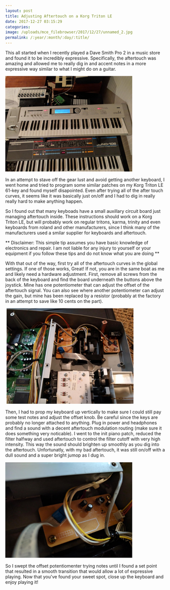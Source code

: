 ```yaml
---
layout: post
title: Adjusting Aftertouch on a Korg Triton LE
date: 2017-12-27 03:15:29
categories: 
image: /uploads/mce_filebrowser/2017/12/27/unnamed_2.jpg
permalink: /:year/:month/:day/:title/
---
```

<p>This all started when I recently played a Dave Smith Pro 2 in a music store and found it to be incredibly expressive. Specifically, the aftertouch was amazing and allowed me to really dig in and accent notes in a more expressive way similar to what I might do on a guitar.</p>
<p><img src="/uploads/mce_filebrowser/2017/12/27/unnamed_1_72mfBCP.jpg" alt="" width="400" height="300" /></p>
<p>In an attempt to stave off the gear lust and avoid getting another keyboard, I went home and tried to program some similar patches on my Korg Triton LE 61-key and found myself disapointed. Even after trying all of the after touch curves, it seems like it was basically just on/off and I had to dig in really really hard to make anything happen.</p>
<p>So I found out that many keyboads have a small auxillary circuit board just managing aftertouch inside.&nbsp;These instructions should work on a Korg Triton LE, but will probably work on regular tritons, karma, trinity and even keyboards from roland and other manufacturers, since I think many of the manufacturers used a smilar supplier for keyboards and aftertouch.</p>
<p>** Disclaimer: This simple tip assumes you have basic knowledge of electronics and repair. I am not liable for any injury to yourself or your equipment if you follow these tips and do not know what you are doing **</p>
<p>With that out of the way, first try all of the aftertouch curves in the global settings. If one of those works, Great! If not, you are in the same boat as me and likely need a hardware adjustment. First, remove all screws from the back of the keyboard and find the board underneath the buttons above the joystick. Mine has one potentiometer that can adjust the offset of the aftertouch signal. You can also see where another potentiometer can adjust the gain, but mine has been replaced by a resistor (probably at the factory in an attempt to save like 10 cents on the part).</p>
<p>&nbsp;<img src="/uploads/mce_filebrowser/2017/12/27/unnamed_2.jpg" alt="" width="400" height="300" /></p>
<p>Then, I had to prop my keyboard up vertically to make sure I could still pay some test notes and adjust the offset knob. Be careful since the keys are probably no longer attached to anything. Plug in power and headphones and find a sound with a decent aftertouch modulation routing (make sure it does something very noticable). I went to the init piano patch, reduced the filter halfway and used aftertouch to control the filter cutoff with very high intensity. This way the sound should brighten up smoothly as you dig into the aftertouch. Unfortunatly, with my bad aftertouch, it was still on/off with a dull sound and a super bright jumop as I dug in.</p>
<p><img src="/uploads/mce_filebrowser/2017/12/27/unnamed.jpg" alt="" width="400" height="300" /></p>
<p>So I swept the offset potentiomenter trying notes until I found a set point that resulted in a smooth transition that would allow a lot of expressive playing. Now that you've found your sweet spot, close up the keyboard and enjoy playing it!</p>
<p>&nbsp;</p>